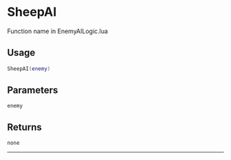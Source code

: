 # SheepAI
Function name in EnemyAILogic.lua
## Usage
```lua
SheepAI(enemy)
```
## Parameters
`enemy`
## Returns
`none`

---